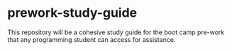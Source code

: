 # prework-study-guide
This repository will be a cohesive study guide for the boot camp pre-work that any programming student can access for assistance. 

